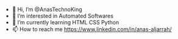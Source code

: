 - 👋 Hi, I’m @AnasTechnoKing
- 👀 I’m interested in Automated Softwares
- 🌱 I’m currently learning HTML CSS Python
- 📫 How to reach me https://www.linkedin.com/in/anas-aljarrah/

<!---
AnasTechnoKing/AnasTechnoKing is a ✨ special ✨ repository because its `README.md` (this file) appears on your GitHub profile.
You can click the Preview link to take a look at your changes.
--->
